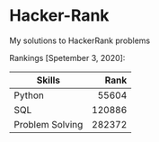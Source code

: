 # Hacker-Rank
My solutions to HackerRank problems

Rankings [Spetember 3, 2020]:

| Skills          | Rank    |
| --------------- | ------: |
| Python          | 55604   |
| SQL             | 120886  |
| Problem Solving | 282372  |
